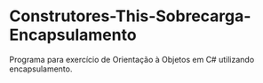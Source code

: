 # Construtores-This-Sobrecarga-Encapsulamento
Programa para exercício de Orientação à Objetos em C# utilizando encapsulamento. 
